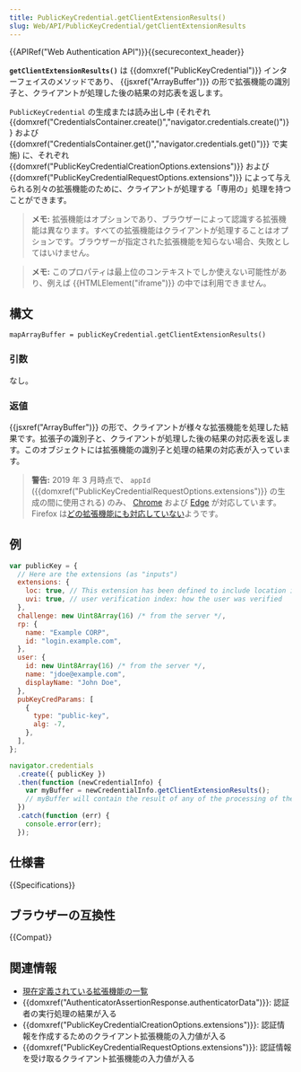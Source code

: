 ```yaml
---
title: PublicKeyCredential.getClientExtensionResults()
slug: Web/API/PublicKeyCredential/getClientExtensionResults
---
```


{{APIRef("Web Authentication API")}}{{securecontext_header}}

**`getClientExtensionResults()`** は {{domxref("PublicKeyCredential")}} インターフェイスのメソッドであり、 {{jsxref("ArrayBuffer")}} の形で拡張機能の識別子と、クライアントが処理した後の結果の対応表を返します。

`PublicKeyCredential` の生成または読み出し中 (それぞれ {{domxref("CredentialsContainer.create()","navigator.credentials.create()")}} および {{domxref("CredentialsContainer.get()","navigator.credentials.get()")}} で実施) に、それぞれ {{domxref("PublicKeyCredentialCreationOptions.extensions")}} および {{domxref("PublicKeyCredentialRequestOptions.extensions")}} によって与えられる別々の拡張機能のために、クライアントが処理する「専用の」処理を持つことができます。

> **メモ:** 拡張機能はオプションであり、ブラウザーによって認識する拡張機能は異なります。すべての拡張機能はクライアントが処理することはオプションです。ブラウザーが指定された拡張機能を知らない場合、失敗としてはいけません。

> **メモ:** このプロパティは最上位のコンテキストでしか使えない可能性があり、例えば {{HTMLElement("iframe")}} の中では利用できません。

## 構文

```
mapArrayBuffer = publicKeyCredential.getClientExtensionResults()
```

### 引数

なし。

### 返値

{{jsxref("ArrayBuffer")}} の形で、クライアントが様々な拡張機能を処理した結果です。拡張子の識別子と、クライアントが処理した後の結果の対応表を返します。このオブジェクトには拡張機能の識別子と処理の結果の対応表が入っています。

> **警告:** 2019 年 3 月時点で、 `appId` ({{domxref("PublicKeyCredentialRequestOptions.extensions")}} の生成の間に使用される) のみ、 [Chrome](https://bugs.chromium.org/p/chromium/issues/detail?id=818303) および [Edge](https://docs.microsoft.com/en-us/microsoft-edge/dev-guide/windows-integration/web-authentication#api-surface) が対応しています。 Firefox は[どの拡張機能にも対応していない](https://bugzilla.mozilla.org/show_bug.cgi?id=1370728)ようです。

## 例

```js
var publicKey = {
  // Here are the extensions (as "inputs")
  extensions: {
    loc: true, // This extension has been defined to include location information in attestation
    uvi: true, // user verification index: how the user was verified
  },
  challenge: new Uint8Array(16) /* from the server */,
  rp: {
    name: "Example CORP",
    id: "login.example.com",
  },
  user: {
    id: new Uint8Array(16) /* from the server */,
    name: "jdoe@example.com",
    displayName: "John Doe",
  },
  pubKeyCredParams: [
    {
      type: "public-key",
      alg: -7,
    },
  ],
};

navigator.credentials
  .create({ publicKey })
  .then(function (newCredentialInfo) {
    var myBuffer = newCredentialInfo.getClientExtensionResults();
    // myBuffer will contain the result of any of the processing of the "loc" and "uvi" extensions
  })
  .catch(function (err) {
    console.error(err);
  });
```

## 仕様書

{{Specifications}}

## ブラウザーの互換性

{{Compat}}

## 関連情報

- [現在定義されている拡張機能の一覧](https://www.w3.org/TR/webauthn/#sctn-defined-extensions)
- {{domxref("AuthenticatorAssertionResponse.authenticatorData")}}: 認証者の実行処理の結果が入る
- {{domxref("PublicKeyCredentialCreationOptions.extensions")}}: 認証情報を作成するためのクライアント拡張機能の入力値が入る
- {{domxref("PublicKeyCredentialRequestOptions.extensions")}}: 認証情報を受け取るクライアント拡張機能の入力値が入る
